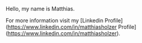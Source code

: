Hello, my name is Matthias. 

For more information visit my [Linkedin Profile](https://www.linkedin.com/in/matthiasholzer Profile](https://www.linkedin.com/in/matthiasholzer).
